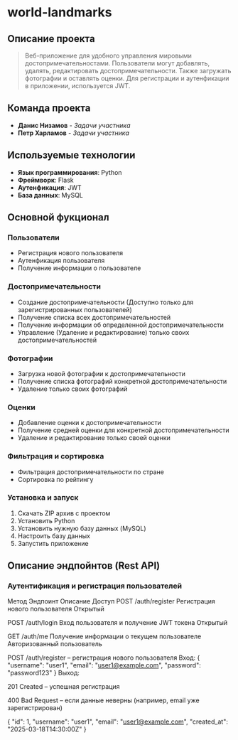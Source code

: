 # world-landmarks
## Описание проекта
>Веб-приложение для удобного управления мировыми достопримечательностами. Пользователи могут добавлять, удалять, редактировать достопримечательности. Также загружать фотографии и оставлять оценки. Для регистрации и аутенфикации в приложении, используется JWT.

## Команда проекта
- **Данис Низамов** - *Задачи участника*
- **Петр Харламов** - *Задачи участника*

## Используемые технологии
- **Язык программирования**: Python
- **Фреймворк**: Flask
- **Аутенфикация**: JWT
- **База данных**: MySQL

## Основной фукционал
### Пользователи
- Регистрация нового пользователя
- Аутенфикация пользователя
- Получение информации о пользователе

### Достопримечательности
- Создание достопримечательности (Доступно только для зарегистрированных пользователей)
- Получение списка всех достопримечательностей
- Получение информации об определенной достопримечательности
- Управление (Удаление и редактирование) только своих достопримечательностей

### Фотографии
- Загрузка новой фотографии к достопримечательности
- Получение списка фотографий конкретной достопримечательности
- Удаление только своих фотографий

### Оценки
- Добавление оценки к достопримечательности
- Получение средней оценки для конкретной достопримечательности
- Удаление и редактирование только своей оценки

### Фильтрация и сортировка
- Фильтрация достопримечательности по стране
- Сортировка по рейтингу


### Установка и запуск
1. Скачать ZIP архив с проектом
2. Установить Python
3. Установить нужную базу данных (MySQL)
4. Настроить базу данных
5. Запустить приложение


## Описание эндпойнтов (Rest API)

### Аутентификация и регистрация пользователей
Метод	Эндпоинт	Описание	Доступ
POST	/auth/register	Регистрация нового пользователя	Открытый

POST	/auth/login	Вход пользователя и получение JWT токена	Открытый

GET	/auth/me	Получение информации о текущем пользователе	Авторизованный пользователь


POST /auth/register – регистрация нового пользователя
 Вход:
{
  "username": "user1",
  "email": "user1@example.com",
  "password": "password123"
}
 Выход:

201 Created – успешная регистрация

400 Bad Request – если данные неверны (например, email уже зарегистрирован)

{
  "id": 1,
  "username": "user1",
  "email": "user1@example.com",
  "created_at": "2025-03-18T14:30:00Z"
}
